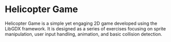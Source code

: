 # Helicopter Game
Helicopter Game is a simple yet engaging 2D game developed using the LibGDX framework. It is designed as a series of exercises focusing on sprite manipulation, user input handling, animation, and basic collision detection.